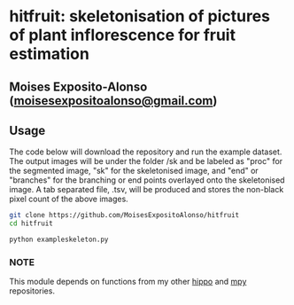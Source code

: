 
# hitfruit: skeletonisation of pictures of plant inflorescence for fruit estimation
## Moises Exposito-Alonso (moisesexpositoalonso@gmail.com)


## Usage
The code below will download the repository and run the example dataset. The output
images will be under the folder /sk and be labeled as "proc" for the segmented image,
"sk" for the skeletonised image, and "end" or "branches" for the branching or end points
overlayed onto the skeletonised image. A tab separated file, .tsv, will be produced 
and stores the non-black pixel count of the above images.

``` sh
git clone https://github.com/MoisesExpositoAlonso/hitfruit
cd hitfruit 

python exampleskeleton.py

```

### NOTE

This module depends on functions from my other [hippo](https://github.com/MoisesExpositoAlonso/hippo) and [mpy](https://github.com/MoisesExpositoAlonso/mpy) repositories.
